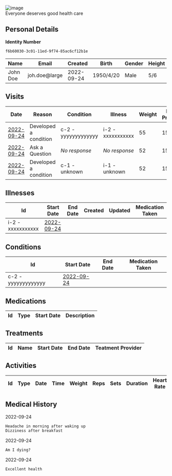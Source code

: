
![image](https://user-images.githubusercontent.com/110731/191966461-b80f054f-0bb3-41b5-b549-10c34c46387b.png)  
Everyone deserves good health care

## Personal Details
**Identity Number**
````
f6b60030-3c01-11ed-9f74-85ac6cf12b1e
````
| Name | Email | Created | Birth | Gender | Height |
| ---- | ----- | ------- | ----- | ------ | ------ |
| John Doe| joh.doe\@large | 2022-09-24   | 1950/4/20| Male | 5/6 |

## Visits

| Date | Reason | Condition | Illness | Weight | Blood Pressure | Temperature | Glucose Level | Communication | 
| ---- | ------ | --------- | ------- | ------ | -------------- | ----------- | ------------- | ------------- | 
| <a href="https://github.com/project-deserve/clinic-alpha-one/issues/81">2022-09-24</a>| Developed a condition | c-2 - yyyyyyyyyyyyy    | i-2 - xxxxxxxxxxx  | 55 | 155          | 88       | 85         | [video-conference](https://pade.chat:5443/ofmeet/f6b60030-3c01-11ed-9f74-85ac6cf12b1e-81)       | 
| <a href="https://github.com/project-deserve/clinic-alpha-one/issues/82">2022-09-24</a> | Ask a Question | *No response* | *No response* | 52 | 155 | 92 | 85 | [video-conference](https://pade.chat:5443/ofmeet/f6b60030-3c01-11ed-9f74-85ac6cf12b1e-82) |
| <a href="https://github.com/project-deserve/clinic-alpha-one/issues/84">2022-09-24</a> | Developed a condition | c-1 - unknown | i-1 - unknown | 52 | 155 | 92 | *No response* | [video-conference](https://pade.chat:5443/ofmeet/f6b60030-3c01-11ed-9f74-85ac6cf12b1e-84) |
## Illnesses

| Id    | Start Date | End Date | Created | Updated | Medication Taken | 
| ---   | ---------- | -------- | ------- | ------- | ---------------- | 
| i-2 - xxxxxxxxxxx| <a href="https://github.com/project-deserve/clinic-alpha-one/issues/81">2022-09-24</a>      |          |         |         |                  | 

## Conditions

| Id    | Start Date | End Date | Medication Taken | 
| ---   | ---------- | -------- | ---------------- | 
| c-2 - yyyyyyyyyyyyy| <a href="https://github.com/project-deserve/clinic-alpha-one/issues/81">2022-09-24</a>      |          |                  | 

## Medications

| Id  | Type | Start Date | Description | 
| --- | ---- | ---------- | ----------- | 

## Treatments

| Id  | Name | Start Date | End Date | Teatment Provider | 
| --- | ---- | ---------- | -------- | ----------------- | 

## Activities

| Id  | Type | Date | Time | Weight | Reps | Sets | Duration | Heart Rate | Calories Burned | 
| --- | ---- | ---- | ---- | ------ | ---- | ---- | -------- | ---------- | --------------- | 

## Medical History

2022-09-24
```markdown
Headache in morning after waking up
Dizziness after breakfast
```

2022-09-24
```markdown
Am I dying?
```

2022-09-24
```markdown
Excellent health
```